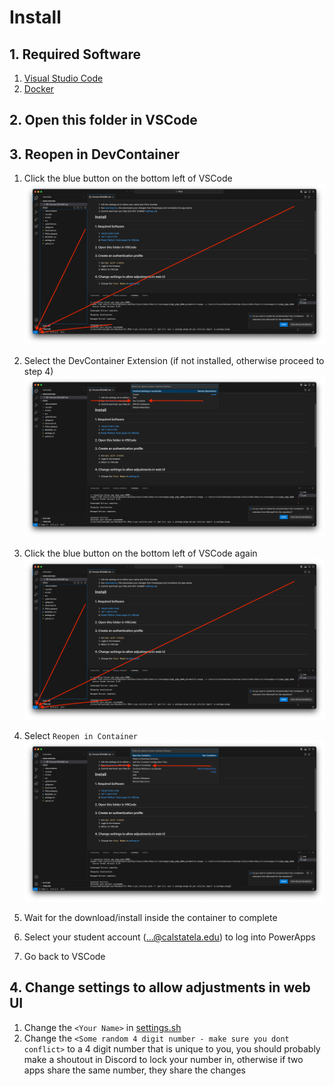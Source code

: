 # Install
## 1. Required Software
1. [Visual Studio Code](https://code.visualstudio.com)
2. [Docker](https://www.docker.com/products/docker-desktop/)

## 2. Open this folder in VSCode

## 3. Reopen in DevContainer
1. Click the blue button on the bottom left of VSCode
![Remote Extension Button](./assets/Remote%20Extension.png)
2. Select the DevContainer Extension (if not installed, otherwise proceed to step 4)
![DevContainers Extension](./assets/DevContainer.png)
3. Click the blue button on the bottom left of VSCode again
![Remote Extension Button](./assets/Remote%20Extension.png)
4. Select `Reopen in Container`
![Reopen in Container](./assets/Reopen%20in%20Container.png)

5. Wait for the download/install inside the container to complete
6. Select your student account (...@calstatela.edu) to log into PowerApps
7. Go back to VSCode


## 4. Change settings to allow adjustments in web UI
1. Change the `<Your Name>` in [settings.sh](./settings.sh)
2. Change the `<Some random 4 digit number - make sure you dont conflict>` to a 4 digit number that is unique to you, you should probably make a shoutout in Discord to lock your number in, otherwise if two apps share the same number, they share the changes
